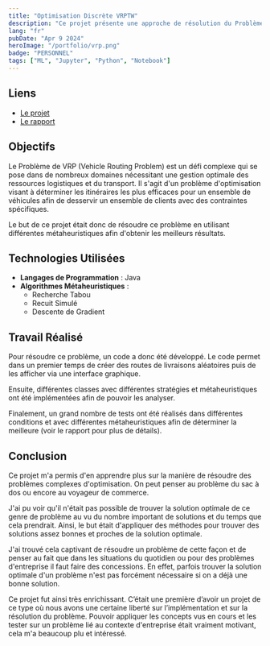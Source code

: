 ```yaml
---
title: "Optimisation Discrète VRPTW"
description: "Ce projet présente une approche de résolution du Problème de VRP (Vehicle Routing Problem) en utilisant diverses métaheuristiques. Il explore la création de routes de livraison efficaces pour desservir des clients tout en respectant des contraintes spécifiques, mettant en œuvre des algorithmes tels que la Recherche Tabou, le Recuit Simulé et la Descente de Gradient."
lang: "fr"
pubDate: "Apr 9 2024"
heroImage: "/portfolio/vrp.png"
badge: "PERSONNEL"
tags: ["ML", "Jupyter", "Python", "Notebook"]
---
```


## **Liens**

- [Le projet](https://github.com/IssamSisbane/discrete-optimization-vrp)
- [Le rapport](https://drive.google.com/file/d/1tf8WzGdUhnmjJWT3ZLaJJHhVEljZy7qP/view?usp=sharing)

## Objectifs

Le Problème de VRP (Vehicle Routing Problem) est un défi complexe qui se pose dans de nombreux domaines nécessitant une gestion optimale des ressources logistiques et du transport. Il s'agit d'un problème d'optimisation visant à déterminer les itinéraires les plus efficaces pour un ensemble de véhicules afin de desservir un ensemble de clients avec des contraintes spécifiques.

Le but de ce projet était donc de résoudre ce problème en utilisant différentes métaheuristiques afin d'obtenir les meilleurs résultats.

## Technologies Utilisées

- **Langages de Programmation** : Java
- **Algorithmes Métaheuristiques** : 
    * Recherche Tabou
    * Recuit Simulé
    * Descente de Gradient

## Travail Réalisé

Pour résoudre ce problème, un code a donc été développé. Le code permet dans un premier temps de créer des routes de livraisons aléatoires puis de les afficher via une interface graphique. 

Ensuite, différentes classes avec différentes stratégies et métaheuristiques ont été implémentées afin de pouvoir les analyser. 

Finalement, un grand nombre de tests ont été réalisés dans différentes conditions et avec différentes métaheuristiques afin de déterminer la meilleure (voir le rapport pour plus de détails).

## Conclusion

Ce projet m'a permis d'en apprendre plus sur la manière de résoudre des problèmes complexes d'optimisation. On peut penser au problème du sac à dos ou encore au voyageur de commerce.

J'ai pu voir qu'il n'était pas possible de trouver la solution optimale de ce genre de problème au vu du nombre important de solutions et du temps que cela prendrait. Ainsi, le but était d'appliquer des méthodes pour trouver des solutions assez bonnes et proches de la solution optimale.

J'ai trouvé cela captivant de résoudre un problème de cette façon et de penser au fait que dans les situations du quotidien ou pour des problèmes d'entreprise il faut faire des concessions. En effet, parfois trouver la solution optimale d'un problème n'est pas forcément nécessaire si on a déjà une bonne solution.

Ce projet fut ainsi très enrichissant. C’était une première d’avoir un projet de ce type où nous avons une certaine liberté sur l’implémentation et sur la résolution du problème. Pouvoir appliquer les concepts vus en cours et les tester sur un problème lié au contexte d'entreprise était vraiment motivant, cela m'a beaucoup plu et intéressé.
